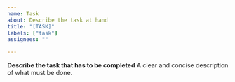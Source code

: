 ```yaml
---
name: Task
about: Describe the task at hand
title: "[TASK]"
labels: ["task"]
assignees: ""

---
```


**Describe the task that has to be completed**
A clear and concise description of what must be done.
